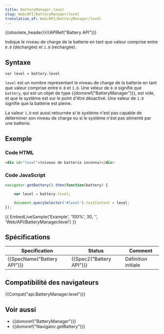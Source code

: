 ```yaml
---
title: BatteryManager.level
slug: Web/API/BatteryManager/level
translation_of: Web/API/BatteryManager/level
---
```

{{obsolete_header}}{{APIRef("Battery API")}}

Indique le niveau de charge de la batterie en tant que valeur comprise entre `0.0` (déchargée) et `1.0` (rechargée).

## Syntaxe

    var level = battery.level

`level` est un nombre représentant le niveau de charge de la batterie en tant que valeur comprise entre `0.0` et `1.0`. Une veleur de `0.0` signifie que `battery`, qui est un objet de type {{domxref("BatteryManager")}}, est vide, et que le système est sur le point d'être désactivé. Une valeur de `1.0` signifie que la batterie est pleine.

La valeur `1.0` est aussi retournée si le système n'est pas capable de déterminer son niveau de charge ou si le système n'est pas alimenté par une batterie.

## Exemple

### Code HTML

```html
<div id="level">(niveau de batterie inconnu)</div>
```

### Code JavaScript

```js
navigator.getBattery().then(function(battery) {

    var level = battery.level;

    document.querySelector('#level').textContent = level;
});
```

{{ EmbedLiveSample('Example', '100%', 30, '', 'Web/API/BatteryManager/level') }}

## Spécifications

| Specification                        | Status                           | Comment             |
| ------------------------------------ | -------------------------------- | ------------------- |
| {{SpecName("Battery API")}} | {{Spec2("Battery API")}} | Définition initiale |

## Compatibilité des navigateurs

{{Compat("api.BatteryManager.level")}}

## Voir aussi

- {{domxref("BatteryManager")}}
- {{domxref("Navigator.getBattery")}}
